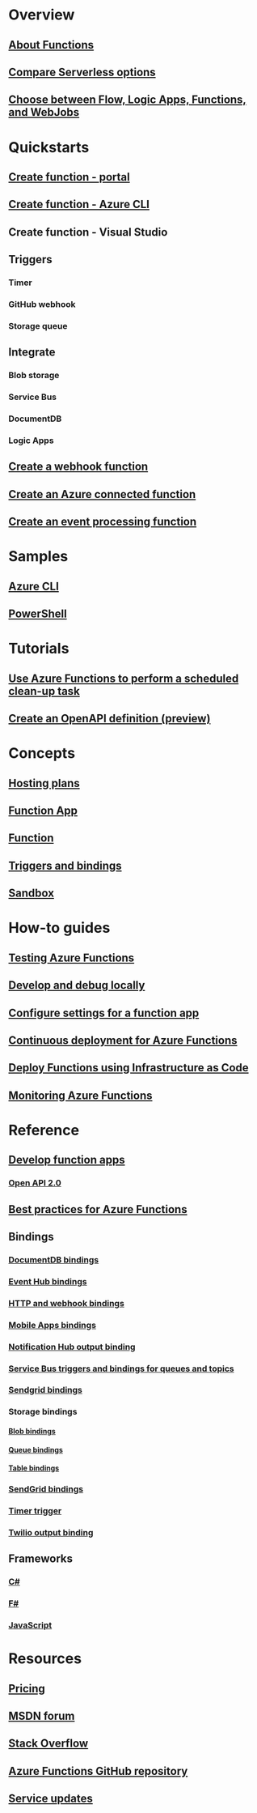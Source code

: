 # Overview
## [About Functions](functions-overview.md)
## [Compare Serverless options](functions-compare-serverless-options.md)
## [Choose between Flow, Logic Apps, Functions, and WebJobs](functions-compare-logic-apps-ms-flow-webjobs.md)

# Quickstarts
## [Create function - portal](functions-create-first-azure-function.md)
## [Create function - Azure CLI](functions-create-first-azure-function-azure-cli.md)
## Create function - Visual Studio
## Triggers
### Timer
### GitHub webhook
### Storage queue
## Integrate
### Blob storage
### Service Bus
### DocumentDB
### Logic Apps
## [Create a webhook function](functions-create-a-web-hook-or-api-function.md)
## [Create an Azure connected function](functions-create-an-azure-connected-function.md)
## [Create an event processing function](functions-create-an-event-processing-function.md)

# Samples
## [Azure CLI](functions-cli-samples.md)
## [PowerShell](functions-powershell-samples.md)

# Tutorials
## [Use Azure Functions to perform a scheduled clean-up task](functions-scenario-database-table-cleanup.md)
## [Create an OpenAPI definition (preview)](functions-api-definition-getting-started.md)

# Concepts
## [Hosting plans](functions-scale.md)
## [Function App](functions-concepts-function-app.md)
## [Function]()
## [Triggers and bindings](functions-triggers-bindings.md)
## [Sandbox](../app-service/app-service-concepts-sandbox.md?toc=%2fazure%2fazure-functions%2ftoc.json)

# How-to guides
## [Testing Azure Functions](functions-test-a-function.md)
## [Develop and debug locally](functions-run-local.md)
## [Configure settings for a function app](functions-how-to-use-azure-function-app-settings.md)
## [Continuous deployment for Azure Functions](functions-continuous-deployment.md)
## [Deploy Functions using Infrastructure as Code](functions-infrastructure-as-code.md)
## [Monitoring Azure Functions](functions-monitoring.md)

# Reference
## [Develop function apps](functions-reference.md)
### [Open API 2.0](functions-api-definition.md)
## [Best practices for Azure Functions](functions-best-practices.md)
## Bindings
### [DocumentDB bindings](functions-bindings-documentdb.md)
### [Event Hub bindings](functions-bindings-event-hubs.md)
### [HTTP and webhook bindings](functions-bindings-http-webhook.md)
### [Mobile Apps bindings](functions-bindings-mobile-apps.md)
### [Notification Hub output binding](functions-bindings-notification-hubs.md)
### [Service Bus triggers and bindings for queues and topics](functions-bindings-service-bus.md)
### [Sendgrid bindings](functions-bindings-sendgrid.md)
### Storage bindings
#### [Blob bindings](functions-bindings-storage-blob.md)
#### [Queue bindings](functions-bindings-storage-queue.md)
#### [Table bindings](functions-bindings-storage-table.md)
### [SendGrid bindings](functions-bindings-sendgrid.md)
### [Timer trigger](functions-bindings-timer.md)
### [Twilio output binding](functions-bindings-twilio.md)
## Frameworks
### [C#](functions-reference-csharp.md)
### [F#](functions-reference-fsharp.md)
### [JavaScript](functions-reference-node.md)

# Resources
## [Pricing](https://azure.microsoft.com/pricing/details/functions/)  
## [MSDN forum](https://social.msdn.microsoft.com/Forums/en-US/home?forum=AzureFunctions)
## [Stack Overflow](http://stackoverflow.com/questions/tagged/azure-functions)
## [Azure Functions GitHub repository](https://github.com/Azure/Azure-Functions/) 
## [Service updates](https://azure.microsoft.com/en-us/updates/?product=functions&updatetype=&platform=)
